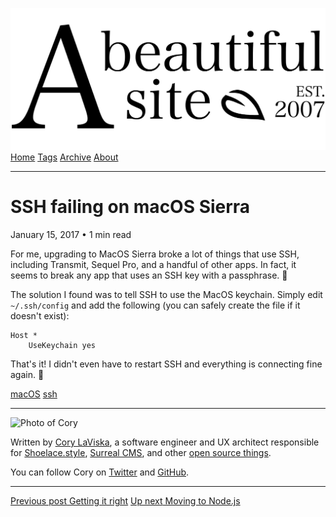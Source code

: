 <a href="../../index.html" class="header-link"><img src="../../images/logos/wordmark.svg" alt="A Beautiful Site" class="wordmark" /></a> <a href="../../index.html" class="nav-item">Home</a> <a href="../../tags/index.html" class="nav-item">Tags</a> <a href="../index.html" class="nav-item">Archive</a> <a href="../../about/index.html" class="nav-item">About</a>

------------------------------------------------------------------------

SSH failing on macOS Sierra
===========================

January 15, 2017 • 1 min read

For me, upgrading to MacOS Sierra broke a lot of things that use SSH, including Transmit, Sequel Pro, and a handful of other apps. In fact, it seems to break any app that uses an SSH key with a passphrase. 🤔

The solution I found was to tell SSH to use the MacOS keychain. Simply edit `~/.ssh/config` and add the following (you can safely create the file if it doesn't exist):

    Host *  
        UseKeychain yes

That's it! I didn't even have to restart SSH and everything is connecting fine again. 💪

<a href="../../tags/macOS/index-2.html" class="post-tag">macOS</a> <a href="../../tags/ssh/index.html" class="post-tag">ssh</a>

------------------------------------------------------------------------

<img src="http://0.gravatar.com/avatar/bf1b3b95fd5b096a3592247c29667b33?s=512" alt="Photo of Cory" class="avatar avatar-small" />

Written by [Cory LaViska](../../index-4.html), a software engineer and UX architect responsible for [Shoelace.style](https://shoelace.style/), [Surreal CMS](https://www.surrealcms.com/), and other [open source things](https://github.com/claviska).

You can follow Cory on [Twitter](https://twitter.com/claviska) and [GitHub](https://github.com/claviska).

------------------------------------------------------------------------

<a href="../getting-it-right/index.html" class="post-nav-previous"><span class="small">Previous post</span> Getting it right</a> <a href="../moving-to-nodejs/index.html" class="post-nav-next"><span class="small">Up next</span> Moving to Node.js</a>
